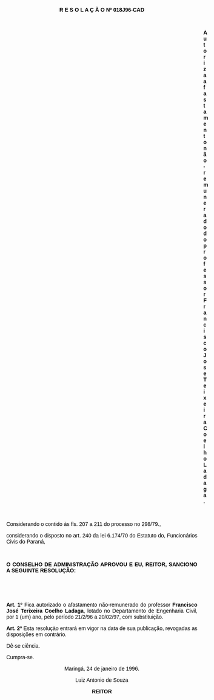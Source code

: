 <BODY TEXT="#000000">

<B><FONT FACE="Arial"><P ALIGN="CENTER">R E S O L A &Ccedil; &Atilde; O Nº 018J96-CAD</P>
</B><P ALIGN="JUSTIFY"></P>
<P ALIGN="JUSTIFY">&nbsp;</P><DIR>
<DIR>
<DIR>
<DIR>
<DIR>
<DIR>
<DIR>
<DIR>
<DIR>
<DIR>
<DIR>
<DIR>
<DIR>

<B><P ALIGN="JUSTIFY">Autoriza afastamento n&atilde;o-remunerado do professor Francisco Jose Teixeira Coelho Ladaga.</P>
</B><P ALIGN="JUSTIFY"></P>
<P ALIGN="JUSTIFY">&nbsp;</P></DIR>
</DIR>
</DIR>
</DIR>
</DIR>
</DIR>
</DIR>
</DIR>
</DIR>
</DIR>
</DIR>
</DIR>
</DIR>

<P ALIGN="JUSTIFY">Considerando o contido &agrave;s fls. 207 a 211 do processo no 298/79.,</P>
<P ALIGN="JUSTIFY">considerando o disposto no art. 240 da lei 6.174/70 do Estatuto do, Funcion&aacute;rios Civis do Paran&aacute;,</P>
<P ALIGN="JUSTIFY"></P>
<P ALIGN="JUSTIFY">&nbsp;</P>
<B><P ALIGN="JUSTIFY">O CONSELHO DE ADMINISTRA&Ccedil;&Atilde;O APROVOU E EU, REITOR, SANCIONO A SEGUINTE RESOLU&Ccedil;&Atilde;O:</P>
</B><P ALIGN="JUSTIFY"></P>
<P ALIGN="JUSTIFY">&nbsp;</P>
<P ALIGN="JUSTIFY">&nbsp;</P>
<B><P ALIGN="JUSTIFY">Art. 1º</B> Fica autorizado o afastamento n&atilde;o-remunerado do professor <B>Francisco Jos&eacute; Terixeira Coelho Ladaga</B>, lotado no Departamento de Engenharia Civil, por 1 (um) ano, pelo per&iacute;odo 21/2/96 a 20/02/97, com substitui&ccedil;&atilde;o.</P>
<B><P ALIGN="JUSTIFY">Art. 2º</B> Esta resolu&ccedil;&agrave;o entrar&aacute; em vigor na data de sua publica&ccedil;&atilde;o, revogadas as disposi&ccedil;&otilde;es em contr&aacute;rio.</P>
<P ALIGN="JUSTIFY">D&ecirc;-se ci&ecirc;ncia.</P>
<P ALIGN="JUSTIFY">Cumpra-se.</P>
<P ALIGN="CENTER">Maring&aacute;, 24 de janeiro de 1996.</P>
<P ALIGN="CENTER"></P>
<P ALIGN="CENTER">Luiz Antonio de Souza</P>
<B><P ALIGN="CENTER">REITOR</P></B></FONT></BODY>
